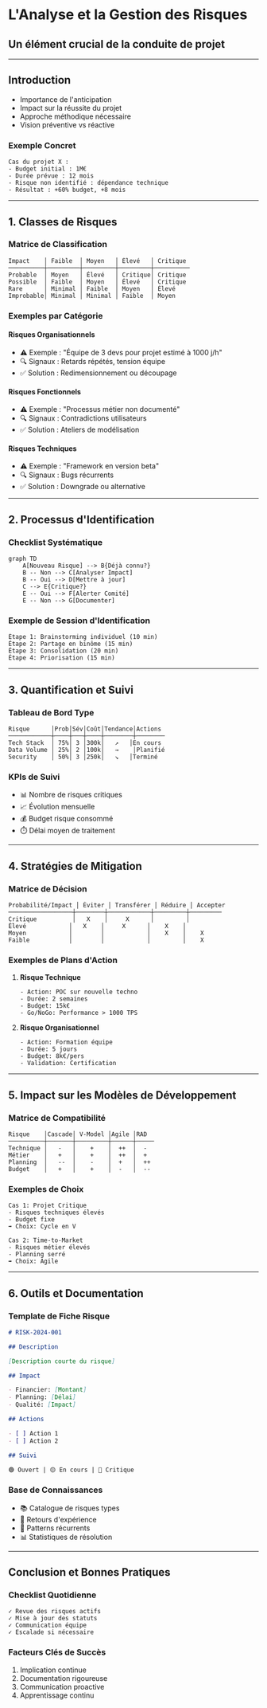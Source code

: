 # L'Analyse et la Gestion des Risques

## Un élément crucial de la conduite de projet

---

## Introduction

- Importance de l'anticipation
- Impact sur la réussite du projet
- Approche méthodique nécessaire
- Vision préventive vs réactive

### Exemple Concret

```
Cas du projet X :
- Budget initial : 1M€
- Durée prévue : 12 mois
- Risque non identifié : dépendance technique
- Résultat : +60% budget, +8 mois
```

---

## 1. Classes de Risques

### Matrice de Classification

```
Impact    │ Faible  │ Moyen   │ Élevé   │ Critique
──────────┼─────────┼─────────┼─────────┼──────────
Probable  │ Moyen   │ Élevé   │ Critique│ Critique
Possible  │ Faible  │ Moyen   │ Élevé   │ Critique
Rare      │ Minimal │ Faible  │ Moyen   │ Élevé
Improbable│ Minimal │ Minimal │ Faible  │ Moyen
```

### Exemples par Catégorie

#### Risques Organisationnels

- ⚠️ Exemple : "Équipe de 3 devs pour projet estimé à 1000 j/h"
- 🔍 Signaux : Retards répétés, tension équipe
- ✅ Solution : Redimensionnement ou découpage

#### Risques Fonctionnels

- ⚠️ Exemple : "Processus métier non documenté"
- 🔍 Signaux : Contradictions utilisateurs
- ✅ Solution : Ateliers de modélisation

#### Risques Techniques

- ⚠️ Exemple : "Framework en version beta"
- 🔍 Signaux : Bugs récurrents
- ✅ Solution : Downgrade ou alternative

---

## 2. Processus d'Identification

### Checklist Systématique

```mermaid
graph TD
    A[Nouveau Risque] --> B{Déjà connu?}
    B -- Non --> C[Analyser Impact]
    B -- Oui --> D[Mettre à jour]
    C --> E{Critique?}
    E -- Oui --> F[Alerter Comité]
    E -- Non --> G[Documenter]
```

### Exemple de Session d'Identification

```
Étape 1: Brainstorming individuel (10 min)
Étape 2: Partage en binôme (15 min)
Étape 3: Consolidation (20 min)
Étape 4: Priorisation (15 min)
```

---

## 3. Quantification et Suivi

### Tableau de Bord Type

```
Risque      │Prob│Sév│Coût│Tendance│Actions
────────────┼────┼───┼────┼────────┼────────
Tech Stack  │ 75%│ 3 │300k│   ↗️   │En cours
Data Volume │ 25%│ 2 │100k│   →    │Planifié
Security    │ 50%│ 3 │250k│   ↘️   │Terminé
```

### KPIs de Suivi

- 📊 Nombre de risques critiques
- 📈 Évolution mensuelle
- 💰 Budget risque consommé
- ⏱️ Délai moyen de traitement

---

## 4. Stratégies de Mitigation

### Matrice de Décision

```
Probabilité/Impact │ Éviter │ Transférer │ Réduire │ Accepter
──────────────────┼────────┼────────────┼─────────┼─────────
Critique          │   X    │     X      │         │
Élevé            │   X    │     X      │    X    │
Moyen            │        │            │    X    │    X
Faible           │        │            │         │    X
```

### Exemples de Plans d'Action

1. **Risque Technique**

   ```
   - Action: POC sur nouvelle techno
   - Durée: 2 semaines
   - Budget: 15k€
   - Go/NoGo: Performance > 1000 TPS
   ```

2. **Risque Organisationnel**
   ```
   - Action: Formation équipe
   - Durée: 5 jours
   - Budget: 8k€/pers
   - Validation: Certification
   ```

---

## 5. Impact sur les Modèles de Développement

### Matrice de Compatibilité

```
Risque    │Cascade│ V-Model │Agile │RAD
──────────┼───────┼─────────┼──────┼─────
Technique │   -   │    +    │  ++  │  -
Métier    │   +   │    +    │  ++  │  +
Planning  │   --  │    -    │  +   │  ++
Budget    │   +   │    +    │  -   │  --
```

### Exemples de Choix

```
Cas 1: Projet Critique
- Risques techniques élevés
- Budget fixe
➡️ Choix: Cycle en V

Cas 2: Time-to-Market
- Risques métier élevés
- Planning serré
➡️ Choix: Agile
```

---

## 6. Outils et Documentation

### Template de Fiche Risque

```markdown
# RISK-2024-001

## Description

[Description courte du risque]

## Impact

- Financier: [Montant]
- Planning: [Délai]
- Qualité: [Impact]

## Actions

- [ ] Action 1
- [ ] Action 2

## Suivi

🟢 Ouvert | 🟡 En cours | 🔴 Critique
```

### Base de Connaissances

- 📚 Catalogue de risques types
- 📝 Retours d'expérience
- 🔄 Patterns récurrents
- 📊 Statistiques de résolution

---

## Conclusion et Bonnes Pratiques

### Checklist Quotidienne

```
✓ Revue des risques actifs
✓ Mise à jour des statuts
✓ Communication équipe
✓ Escalade si nécessaire
```

### Facteurs Clés de Succès

1. Implication continue
2. Documentation rigoureuse
3. Communication proactive
4. Apprentissage continu
